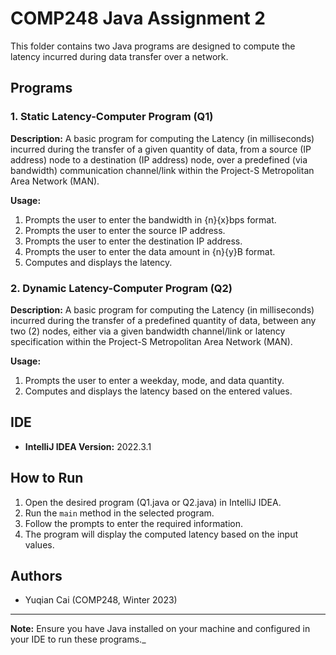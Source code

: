 # COMP248 Java Assignment 2

This folder contains two Java programs are designed to compute the latency incurred during data transfer over a network.

## Programs

### 1. Static Latency-Computer Program (Q1)

**Description:**
A basic program for computing the Latency (in milliseconds) incurred during the transfer of a given quantity of data, from a source (IP address) node to a destination (IP address) node, over a predefined (via bandwidth) communication channel/link within the Project-S Metropolitan Area Network (MAN).

**Usage:**
1. Prompts the user to enter the bandwidth in {n}{x}bps format.
2. Prompts the user to enter the source IP address.
3. Prompts the user to enter the destination IP address.
4. Prompts the user to enter the data amount in {n}{y}B format.
5. Computes and displays the latency.

### 2. Dynamic Latency-Computer Program (Q2)

**Description:**
A basic program for computing the Latency (in milliseconds) incurred during the transfer of a predefined quantity of data, between any two (2) nodes, either via a given bandwidth channel/link or latency specification within the Project-S Metropolitan Area Network (MAN).

**Usage:**
1. Prompts the user to enter a weekday, mode, and data quantity.
2. Computes and displays the latency based on the entered values.

## IDE

- **IntelliJ IDEA Version:** 2022.3.1

## How to Run

1. Open the desired program (Q1.java or Q2.java) in IntelliJ IDEA.
2. Run the `main` method in the selected program.
3. Follow the prompts to enter the required information.
4. The program will display the computed latency based on the input values.

## Authors

- Yuqian Cai (COMP248, Winter 2023)
---

**Note:** Ensure you have Java installed on your machine and configured in your IDE to run these programs._
